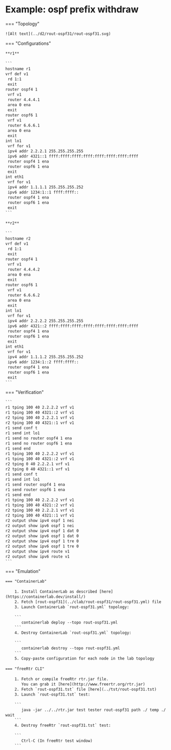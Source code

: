 # Example: ospf prefix withdraw

=== "Topology"

    ![Alt text](../d2/rout-ospf31/rout-ospf31.svg)

=== "Configurations"

    **r1**

    ```
    hostname r1
    vrf def v1
     rd 1:1
     exit
    router ospf4 1
     vrf v1
     router 4.4.4.1
     area 0 ena
     exit
    router ospf6 1
     vrf v1
     router 6.6.6.1
     area 0 ena
     exit
    int lo1
     vrf for v1
     ipv4 addr 2.2.2.1 255.255.255.255
     ipv6 addr 4321::1 ffff:ffff:ffff:ffff:ffff:ffff:ffff:ffff
     router ospf4 1 ena
     router ospf6 1 ena
     exit
    int eth1
     vrf for v1
     ipv4 addr 1.1.1.1 255.255.255.252
     ipv6 addr 1234:1::1 ffff:ffff::
     router ospf4 1 ena
     router ospf6 1 ena
     exit
    ```

    **r2**

    ```
    hostname r2
    vrf def v1
     rd 1:1
     exit
    router ospf4 1
     vrf v1
     router 4.4.4.2
     area 0 ena
     exit
    router ospf6 1
     vrf v1
     router 6.6.6.2
     area 0 ena
     exit
    int lo1
     vrf for v1
     ipv4 addr 2.2.2.2 255.255.255.255
     ipv6 addr 4321::2 ffff:ffff:ffff:ffff:ffff:ffff:ffff:ffff
     router ospf4 1 ena
     router ospf6 1 ena
     exit
    int eth1
     vrf for v1
     ipv4 addr 1.1.1.2 255.255.255.252
     ipv6 addr 1234:1::2 ffff:ffff::
     router ospf4 1 ena
     router ospf6 1 ena
     exit
    ```

=== "Verification"

    ```
    r1 tping 100 40 2.2.2.2 vrf v1
    r1 tping 100 40 4321::2 vrf v1
    r2 tping 100 40 2.2.2.1 vrf v1
    r2 tping 100 40 4321::1 vrf v1
    r1 send conf t
    r1 send int lo1
    r1 send no router ospf4 1 ena
    r1 send no router ospf6 1 ena
    r1 send end
    r1 tping 100 40 2.2.2.2 vrf v1
    r1 tping 100 40 4321::2 vrf v1
    r2 tping 0 40 2.2.2.1 vrf v1
    r2 tping 0 40 4321::1 vrf v1
    r1 send conf t
    r1 send int lo1
    r1 send router ospf4 1 ena
    r1 send router ospf6 1 ena
    r1 send end
    r1 tping 100 40 2.2.2.2 vrf v1
    r1 tping 100 40 4321::2 vrf v1
    r2 tping 100 40 2.2.2.1 vrf v1
    r2 tping 100 40 4321::1 vrf v1
    r2 output show ipv4 ospf 1 nei
    r2 output show ipv6 ospf 1 nei
    r2 output show ipv4 ospf 1 dat 0
    r2 output show ipv6 ospf 1 dat 0
    r2 output show ipv4 ospf 1 tre 0
    r2 output show ipv6 ospf 1 tre 0
    r2 output show ipv4 route v1
    r2 output show ipv6 route v1
    ```

=== "Emulation"

    === "ContainerLab"

        1. Install ContainerLab as described [here](https://containerlab.dev/install/)  
        2. Fetch [rout-ospf31](../clab/rout-ospf31/rout-ospf31.yml) file  
        3. Launch ContainerLab `rout-ospf31.yml` topology:  

        ```
           containerlab deploy --topo rout-ospf31.yml  
        ```
        4. Destroy ContainerLab `rout-ospf31.yml` topology:  

        ```
           containerlab destroy --topo rout-ospf31.yml  
        ```
        5. Copy-paste configuration for each node in the lab topology

    === "freeRtr CLI"

        1. Fetch or compile freeRtr rtr.jar file.  
           You can grab it [here](http://www.freertr.org/rtr.jar)  
        2. Fetch `rout-ospf31.tst` file [here](../tst/rout-ospf31.tst)  
        3. Launch `rout-ospf31.tst` test:  

        ```
           java -jar ../../rtr.jar test tester rout-ospf31 path ./ temp ./ wait
        ```
        4. Destroy freeRtr `rout-ospf31.tst` test:  

        ```
           Ctrl-C (In freeRtr test window)
        ```

